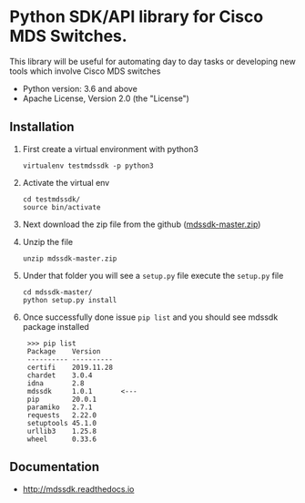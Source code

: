 # Python SDK/API library for Cisco MDS Switches.

This library will be useful for automating day to day tasks or developing new tools which involve Cisco MDS switches

* Python version: 3.6 and above
* Apache License, Version 2.0 (the "License")


## Installation
1) First create a virtual environment with python3

       virtualenv testmdssdk -p python3

2) Activate the virtual env

       cd testmdssdk/
       source bin/activate
       
3) Next download the zip file from the github ([mdssdk-master.zip](https://github.com/Cisco-SAN/mdssdk/archive/master.zip))
4) Unzip the file

       unzip mdssdk-master.zip
           
5) Under that folder you will see a `setup.py` file execute the `setup.py` file
       
       cd mdssdk-master/
       python setup.py install
       
6) Once successfully done issue `pip list` and you should see mdssdk package installed
     
        
        >>> pip list
        Package    Version   
        ---------- ----------
        certifi    2019.11.28
        chardet    3.0.4     
        idna       2.8       
        mdssdk     1.0.1       <---
        pip        20.0.1
        paramiko   2.7.1     
        requests   2.22.0    
        setuptools 45.1.0    
        urllib3    1.25.8   
        wheel      0.33.6  
        
## Documentation

* http://mdssdk.readthedocs.io
